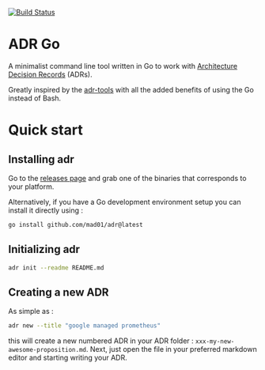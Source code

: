 [![Build Status](https://travis-ci.com/marouni/adr.svg?branch=master)](https://travis-ci.com/marouni/adr)

# ADR Go
A minimalist command line tool written in Go to work with [Architecture Decision Records](http://thinkrelevance.com/blog/2011/11/15/documenting-architecture-decisions) (ADRs).

Greatly inspired by the [adr-tools](https://github.com/npryce/adr-tools) with all the added benefits of using the Go instead of Bash.

# Quick start
## Installing adr
Go to the [releases page](https://github.com/marouni/adr/releases) and grab one of the binaries that corresponds to your platform.

Alternatively, if you have a Go development environment setup you can install it directly using :
```bash
go install github.com/mad01/adr@latest
```


## Initializing adr
```bash
adr init --readme README.md
```

## Creating a new ADR

As simple as :
```bash
adr new --title "google managed prometheus"
```
this will create a new numbered ADR in your ADR folder :
`xxx-my-new-awesome-proposition.md`.
Next, just open the file in your preferred markdown editor and starting writing your ADR.
